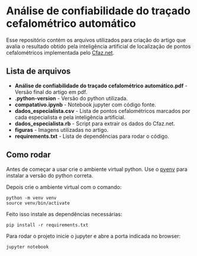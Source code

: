 # Análise de confiabilidade do traçado cefalométrico automático

Esse repositório contém os arquivos utilizados para criação do artigo que avalia o resultado obtido pela inteligência artificial de localização de pontos cefalométricos implementada pelo [Cfaz.net](https://www.cfaz.net).

## Lista de arquivos

- **Análise de confiabilidade do traçado cefalométrico automático.pdf** - Versão final do artigo em pdf.
- **.python-version** - Versão do python utilizada.
- **compatativo.ipynb** - Notebook jupyter com código fonte.
- **dados_especialista.csv** - Lista de pontos cefalométricos marcados por cada especialista e pela inteligência artificial. 
- **dados_especialista.rb** - Script para extrair os dados do Cfaz.net.
- **figuras** - Imagens utilizadas no artigo.
- **requirements.txt** - Lista de dependências para rodar o código.

## Como rodar

Antes de começar a usar crie o ambiente virtual python. Use o [pyenv](https://github.com/pyenv/pyenv-installer) para instalar a versão do python correta. 

Depois crie o ambiente virtual com o comando:

```shell
python -m venv venv
source venv/bin/activate
```

Feito isso instale as dependências necessárias:
```
pip install -r requirements.txt
```

Para rodar o projeto inicie o jupyter e abre a porta indicada no browser:
```
jupyter notebook
```